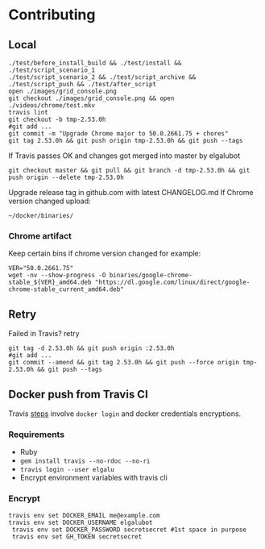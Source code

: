 # Contributing

## Local
    ./test/before_install_build && ./test/install && ./test/script_scenario_1
    ./test/script_scenario_2 && ./test/script_archive && ./test/script_push && ./test/after_script
    open ./images/grid_console.png
    git checkout ./images/grid_console.png && open ./videos/chrome/test.mkv
    travis lint
    git checkout -b tmp-2.53.0h
    #git add ...
    git commit -m "Upgrade Chrome major to 50.0.2661.75 + chores"
    git tag 2.53.0h && git push origin tmp-2.53.0h && git push --tags

If Travis passes OK and changes got merged into master by elgalubot

    git checkout master && git pull && git branch -d tmp-2.53.0h && git push origin --delete tmp-2.53.0h

Upgrade release tag in github.com with latest CHANGELOG.md
If Chrome version changed upload:

    ~/docker/binaries/

### Chrome artifact
Keep certain bins if chrome version changed for example:

    VER="50.0.2661.75"
    wget -nv --show-progress -O binaries/google-chrome-stable_${VER}_amd64.deb "https://dl.google.com/linux/direct/google-chrome-stable_current_amd64.deb"

## Retry
Failed in Travis? retry

    git tag -d 2.53.0h && git push origin :2.53.0h
    #git add ...
    git commit --amend && git tag 2.53.0h && git push --force origin tmp-2.53.0h && git push --tags

## Docker push from Travis CI
Travis [steps](https://docs.travis-ci.com/user/docker/#Pushing-a-Docker-Image-to-a-Registry) involve `docker login` and docker credentials encryptions.

### Requirements

* Ruby
* `gem install travis --no-rdoc --no-ri`
* `travis login --user elgalu`
* Encrypt environment variables with travis cli

### Encrypt
    travis env set DOCKER_EMAIL me@example.com
    travis env set DOCKER_USERNAME elgalubot
     travis env set DOCKER_PASSWORD secretsecret #1st space in purpose
     travis env set GH_TOKEN secretsecret
